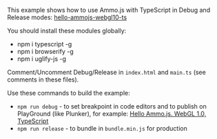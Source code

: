 This example shows how to use Ammo.js with TypeScript in Debug and Release modes: [hello-ammojs-webgl10-ts](https://github.com/8Observer8/hello-ammojs-webgl10-ts)

You should install these modules globally:

- npm i typescript -g
- npm i browserify -g
- npm i uglify-js -g

Comment/Uncomment Debug/Release in `index.html` and `main.ts` (see comments in these files).

Use these commands to build the example:

- `npm run debug` - to set breakpoint in code editors and to publish on PlayGround (like Plunker), for example: [Hello Ammo.js. WebGL 1.0, TypeScript](https://plnkr.co/edit/6KQT9VQHWvswY3cc?preview)
- `npm run release` - to bundle in `bundle.min.js` for production
